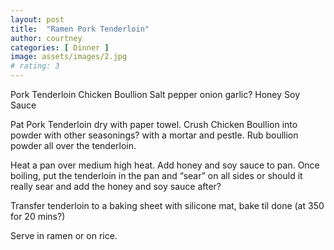 ```yaml
---
layout: post
title:  "Ramen Pork Tenderloin"
author: courtney
categories: [ Dinner ]
image: assets/images/2.jpg
# rating: 3
---
```

Pork Tenderloin
Chicken Boullion
Salt pepper onion garlic?
Honey
Soy Sauce

Pat Pork Tenderloin dry with paper towel. Crush Chicken Boullion into powder with other seasonings? with a mortar and pestle. Rub boullion powder all over the tenderloin. 

Heat a pan over medium high heat. Add honey and soy sauce to pan. Once boiling, put the tenderloin in the pan and “sear” on all sides or should it really sear and add the honey and soy sauce after?

Transfer tenderloin to a baking sheet with silicone mat, bake til done (at 350 for 20 mins?)

Serve in ramen or on rice.